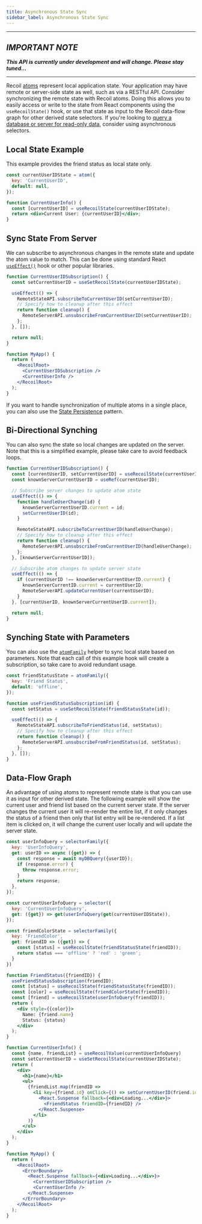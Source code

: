 ```yaml
---
title: Asynchronous State Sync
sidebar_label: Asynchronous State Sync
---
```


----
## *IMPORTANT NOTE*
***This API is currently under development and will change.  Please stay tuned...***

----

Recoil [atoms](/docs/api-reference/core/atom) represent local application state.  Your application may have remote or server-side state as well, such as via a RESTful API.  Consider synchronizing the remote state with Recoil atoms.  Doing this allows you to easily access or write to the  state from React components using the `useRecoilState()` hook, or use that state as input to the Recoil data-flow graph for other derived state selectors.  If you're looking to [query a database or server for read-only data](asynchronous-data-queries), consider using asynchronous selectors.

## Local State Example

This example provides the friend status as local state only.

```jsx
const currentUserIDState = atom({
  key: 'CurrentUserID',
  default: null,
});

function CurrentUserInfo() {
  const [currentUserID] = useRecoilState(currentUserIDState);
  return <div>Current User: {currentUserID}</div>;
}
```

## Sync State From Server

We can subscribe to asynchronous changes in the remote state and update the atom value to match.  This can be done using standard React [`useEffect()`](https://reactjs.org/docs/hooks-reference.html#useeffect) hook or other popular libraries.

```jsx
function CurrentUserIDSubscription() {
  const setCurrentUserID = useSetRecoilState(currentUserIDState);

  useEffect(() => {
    RemoteStateAPI.subscribeToCurrentUserID(setCurrentUserID);
    // Specify how to cleanup after this effect
    return function cleanup() {
      RemoteServerAPI.unsubscribeFromCurrentUserID(setCurrentUserID);
    };
  }, []);

  return null;
}

function MyApp() {
  return (
    <RecoilRoot>
      <CurrentUserIDSubscription />
      <CurrentUserInfo />
    </RecoilRoot>
  );
}
```

If you want to handle synchronization of multiple atoms in a single place, you can also use the [State Persistence](persistence) pattern.

## Bi-Directional Synching

You can also sync the state so local changes are updated on the server.  Note that this is a simplified example, please take care to avoid feedback loops.

```jsx
function CurrentUserIDSubscription() {
  const [currentUserID, setCurrentUserID] = useRecoilState(currentUserIDState);
  const knownServerCurrentUserID = useRef(currentUserID);

  // Subscribe server changes to update atom state
  useEffect(() => {
    function handleUserChange(id) {
      knownServerCurrentUserID.current = id;
      setCurrentUserID(id);
    }

    RemoteStateAPI.subscribeToCurrentUserID(handleUserChange);
    // Specify how to cleanup after this effect
    return function cleanup() {
      RemoteServerAPI.unsubscribeFromCurrentUserID(handleUserChange);
    };
  }, [knownServerCurrentUserID]);

  // Subscribe atom changes to update server state
  useEffect(() => {
    if (currentUserID !== knownServerCurrentUserID.current) {
      knownServerCurrentID.current = currentUserID;
      RemoteServerAPI.updateCurrentUser(currentUserID);
    }
  }, [currentUserID, knownServerCurrentUserID.current]);

  return null;
}
```

## Synching State with Parameters

You can also use the [`atomFamily`](/docs/api-reference/utils/atomFamily) helper to sync local state based on parameters.  Note that each call of this example hook will create a subscription, so take care to avoid redundant usage.

```jsx
const friendStatusState = atomFamily({
  key: 'Friend Status',
  default: 'offline',
});

function useFriendStatusSubscription(id) {
  const setStatus = useSetRecoilState(friendStatusState(id));

  useEffect(() => {
    RemoteStateAPI.subscribeToFriendStatus(id, setStatus);
    // Specify how to cleanup after this effect
    return function cleanup() {
      RemoteServerAPI.unsubscribeFromFriendStatus(id, setStatus);
    };
  }, []);
}
```

## Data-Flow Graph

An advantage of using atoms to represent remote state is that you can use it as input for other derived state.  The following example will show the current user and friend list based on the current server state.  If the server changes the current user it will re-render the entire list, if it only changes the status of a friend then only that list entry will be re-rendered.  If a list item is clicked on, it will change the current user locally and will update the server state.

```jsx
const userInfoQuery = selectorFamily({
  key: 'UserInfoQuery',
  get: userID => async ({get}) => {
    const response = await myDBQuery({userID});
    if (response.error) {
      throw response.error;
    }
    return response;
  },
});

const currentUserInfoQuery = selector({
  key: 'CurrentUserInfoQuery',
  get: ({get}) => get(userInfoQuery(get(currentUserIDState)),
});

const friendColorState = selectorFamily({
  key: 'FriendColor',
  get: friendID => ({get}) => {
    const [status] = useRecoilState(friendStatusState(friendID));
    return status === 'offline' ? 'red' : 'green';
  }
})

function FriendStatus({friendID}) {
  useFriendStatusSubscription(friendID);
  const [status] = useRecoilState(friendStatusState(friendID));
  const [color] = useRecoilState(friendColorState(friendID));
  const [friend] = useRecoilState(userInfoQuery(friendID));
  return (
    <div style={{color}}>
      Name: {friend.name}
      Status: {status}
    </div>
  );
}

function CurrentUserInfo() {
  const {name, friendList} = useRecoilValue(currentUserInfoQuery)
  const setCurrentUserID = useSetRecoilState(currentUserIDState);
  return (
    <div>
      <h1>{name}</h1>
      <ul>
        {friendList.map(friendID =>
          <li key={friend.id} onClick={() => setCurrentUserID(friend.id)}>
            <React.Suspense fallback={<div>Loading...</div>}>
              <FriendStatus friendID={friendID} />
            </React.Suspense>
          </li>
        )}
      </ul>
    </div>
  );
}

function MyApp() {
  return (
    <RecoilRoot>
      <ErrorBoundary>
        <React.Suspense fallback={<div>Loading...</div>}>
          <CurrentUserIDSubscription />
          <CurrentUserInfo />
        </React.Suspense>
      </ErrorBoundary>
    </RecoilRoot>
  );
}
```
